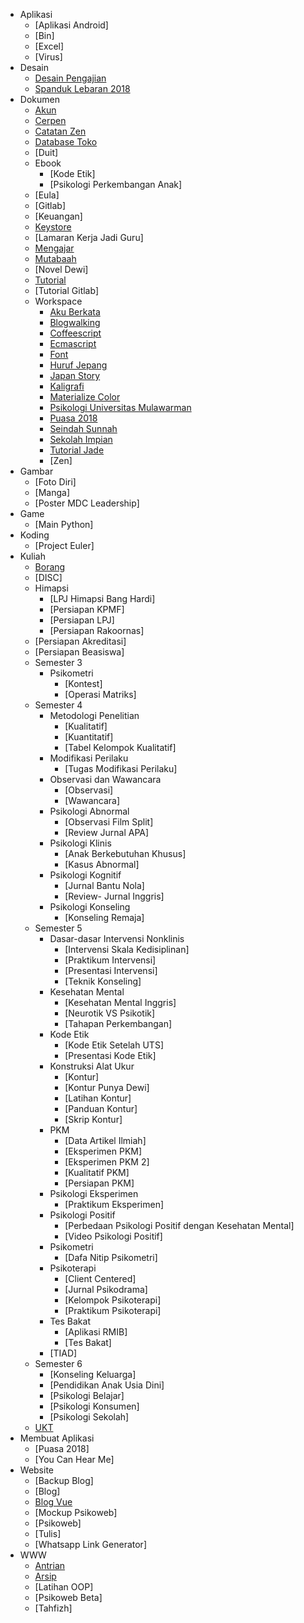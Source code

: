 - Aplikasi
    - [Aplikasi Android]
    - [Bin]
    - [Excel]
    - [Virus]
- Desain
    - [Desain Pengajian](https://github.com/amazing-guardian/desain-pengajian)
    - [Spanduk Lebaran 2018](https://github.com/amazing-guardian/spanduk-lebaran-2018)
- Dokumen
    - [Akun](https://github.com/amazing-guardian/akun)
    - [Cerpen](https://github.com/amazing-guardian/cerpen)
    - [Catatan Zen](https://github.com/amazing-guardian/catatan-zen)
    - [Database Toko](https://github.com/amazing-guardian/database-toko)
    - [Duit]
    - Ebook
        - [Kode Etik]
        - [Psikologi Perkembangan Anak]
    - [Eula]
    - [Gitlab]
    - [Keuangan]
    - [Keystore](https://github.com/amazing-guardian/keystore)
    - [Lamaran Kerja Jadi Guru]
    - [Mengajar](https://github.com/amazing-guardian/mengajar)
    - [Mutabaah](https://github.com/amazing-guardian/mutabaah)
    - [Novel Dewi]
    - [Tutorial](https://github.com/amazing-guardian/tutorial)
    - [Tutorial Gitlab]
    - Workspace
        - [Aku Berkata](https://github.com/amazing-guardian/aku-berkata)
        - [Blogwalking](https://github.com/amazing-guardian/blogwalking)
        - [Coffeescript](https://github.com/amazing-guardian/coffeescript)
        - [Ecmascript](https://github.com/amazing-guardian/ecmascript)
        - [Font](https://github.com/amazing-guardian/font)
        - [Huruf Jepang](https://github.com/amazing-guardian/huruf-jepang)
        - [Japan Story](https://github.com/amazing-guardian/japan-story)
        - [Kaligrafi](https://github.com/amazing-guardian/kaligrafi)
        - [Materialize Color](https://github.com/amazing-guardian/materialize-color)
        - [Psikologi Universitas Mulawarman](https://github.com/amazing-guardian/psikologi-universitas-mulawarman)
        - [Puasa 2018](https://github.com/amazing-guardian/puasa-2018)
        - [Seindah Sunnah](https://github.com/amazing-guardian/seindah-sunnah)
        - [Sekolah Impian](https://github.com/amazing-guardian/sekolah-impian)
        - [Tutorial Jade](https://github.com/amazing-guardian/tutorial-jade)
        - [Zen]
- Gambar
    - [Foto Diri]
    - [Manga]
    - [Poster MDC Leadership]
- Game
    - [Main Python]
- Koding
    - [Project Euler]
- Kuliah
    - [Borang](https://github.com/amazing-guardian/borang)
    - [DISC]
    - Himapsi
        - [LPJ Himapsi Bang Hardi]
        - [Persiapan KPMF]
        - [Persiapan LPJ]
        - [Persiapan Rakoornas]
    - [Persiapan Akreditasi]
    - [Persiapan Beasiswa]
    - Semester 3
        - Psikometri
            - [Kontest]
            - [Operasi Matriks]
    - Semester 4
        - Metodologi Penelitian
            - [Kualitatif]
            - [Kuantitatif]
            - [Tabel Kelompok Kualitatif]
        - Modifikasi Perilaku
            - [Tugas Modifikasi Perilaku]
        - Observasi dan Wawancara
            - [Observasi]
            - [Wawancara]
        - Psikologi Abnormal
            - [Observasi Film Split]
            - [Review Jurnal APA]
        - Psikologi Klinis
            - [Anak Berkebutuhan Khusus]
            - [Kasus Abnormal]
        - Psikologi Kognitif
            - [Jurnal Bantu Nola]
            - [Review- Jurnal Inggris]
        - Psikologi Konseling
            - [Konseling Remaja]
    - Semester 5
        - Dasar-dasar Intervensi Nonklinis
            - [Intervensi Skala Kedisiplinan]
            - [Praktikum Intervensi]
            - [Presentasi Intervensi]
            - [Teknik Konseling]
        - Kesehatan Mental
            - [Kesehatan Mental Inggris]
            - [Neurotik VS Psikotik]
            - [Tahapan Perkembangan]
        - Kode Etik
            - [Kode Etik Setelah UTS]
            - [Presentasi Kode Etik]
        - Konstruksi Alat Ukur
            - [Kontur]
            - [Kontur Punya Dewi]
            - [Latihan Kontur]
            - [Panduan Kontur]
            - [Skrip Kontur]
        - PKM
            - [Data Artikel Ilmiah]
            - [Eksperimen PKM]
            - [Eksperimen PKM 2]
            - [Kualitatif PKM]
            - [Persiapan PKM]
        - Psikologi Eksperimen
            - [Praktikum Eksperimen]
        - Psikologi Positif
            - [Perbedaan Psikologi Positif dengan Kesehatan Mental]
            - [Video Psikologi Positif]
        - Psikometri
            - [Dafa Nitip Psikometri]
        - Psikoterapi
            - [Client Centered]
            - [Jurnal Psikodrama]
            - [Kelompok Psikoterapi]
            - [Praktikum Psikoterapi]
        - Tes Bakat
            - [Aplikasi RMIB]
            - [Tes Bakat]
        - [TIAD]
	- Semester 6
        - [Konseling Keluarga]
        - [Pendidikan Anak Usia Dini]
        - [Psikologi Belajar]
        - [Psikologi Konsumen]
        - [Psikologi Sekolah]
    - [UKT](https://github.com/amazing-guardian/ukt)
- Membuat Aplikasi
    - [Puasa 2018]
	- [You Can Hear Me]
- Website
    - [Backup Blog]
    - [Blog]
    - [Blog Vue](https://github.com/amazing-guardian/blog-vue)
    - [Mockup Psikoweb]
    - [Psikoweb]
    - [Tulis]
    - [Whatsapp Link Generator]
- WWW
    - [Antrian](https://github.com/amazing-guardian/antrian)
    - [Arsip](https://github.com/amazing-guardian/arsip)
    - [Latihan OOP]
    - [Psikoweb Beta]
    - [Tahfizh]